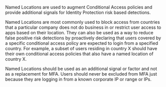 Named Locations are used to augment Conditional Access policies and provide additional signals for Identity Protection risk based detections.

Named Locations are most commonly used to block access from countries that a particular company does not do business in or restrict user access to apps based on their location. They can also be used as a way to reduce false positive risk detections by proactively declaring that users covered by a specific conditional access policy are expected to login from a specified country. For example, a subset of users residing in country X should have their own conditional access policies that also have a named location of country X.

Named Locations should be used as an additional signal or factor and not as a replacement for MFA. Users should never be excluded from MFA just because they are logging in from a known corporate IP or range or IPs.
